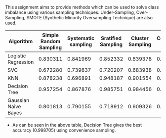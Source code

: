 This assignment aims to provide methods which can be used to solve class imbalance using various sampling techniques. Under-Sampling, Over-Sampling, SMOTE (Synthetic Minority Oversampling Technique) are also used. 

| Algorithm | Simple Random Sampling| Systematic sampling | Sratified Sampling | Cluster Sampling | Convenience Sampling |
|----------------| ---------------- | ---------------- | ---------------- | ---------------- | ---------------- |
| Logistic Regression |  0.830311  | 0.841969  | 0.852332 | 0.839378  | 0.927461 | 
| SVC | 0.672280  | 0.739637  | 0.720207  | 0.683938  | 0.936508 | 
| KNN | 0.878238  | 0.696891  | 0.948187  | 0.901554  | 0.955959  | 
| Decision Tree | 0.957254	  | 0.867876  | 0.985751  | 0.984456  | 0.998705 | 
|Gaussian Naive Bayes| 0.801813  | 0.790155  | 0.718912  | 0.909326  | 0.910622 | 

- As can be seen in the above table, Decision Tree gives the best accuracy (0.998705) using convenience sampling. 